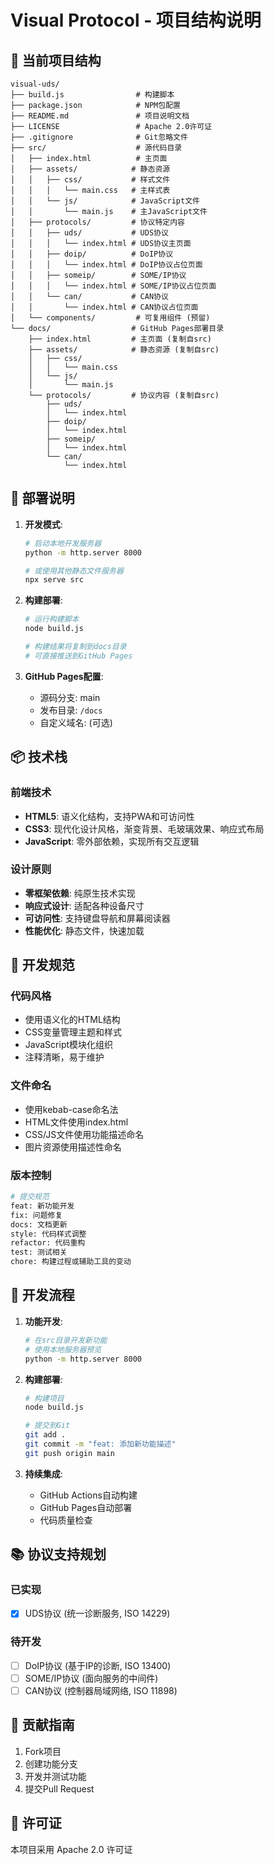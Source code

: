 # Visual Protocol - 项目结构说明

## 📁 当前项目结构

```
visual-uds/
├── build.js                # 构建脚本
├── package.json            # NPM包配置
├── README.md               # 项目说明文档
├── LICENSE                 # Apache 2.0许可证
├── .gitignore              # Git忽略文件
├── src/                    # 源代码目录
│   ├── index.html          # 主页面
│   ├── assets/            # 静态资源
│   │   ├── css/           # 样式文件
│   │   │   └── main.css   # 主样式表
│   │   └── js/            # JavaScript文件
│   │       └── main.js    # 主JavaScript文件
│   ├── protocols/         # 协议特定内容
│   │   ├── uds/           # UDS协议
│   │   │   └── index.html # UDS协议主页面
│   │   ├── doip/          # DoIP协议
│   │   │   └── index.html # DoIP协议占位页面
│   │   ├── someip/        # SOME/IP协议
│   │   │   └── index.html # SOME/IP协议占位页面
│   │   └── can/           # CAN协议
│   │       └── index.html # CAN协议占位页面
│   └── components/         # 可复用组件 (预留)
└── docs/                  # GitHub Pages部署目录
    ├── index.html         # 主页面 (复制自src)
    ├── assets/            # 静态资源 (复制自src)
    │   ├── css/
    │   │   └── main.css
    │   └── js/
    │       └── main.js
    └── protocols/         # 协议内容 (复制自src)
        ├── uds/
        │   └── index.html
        ├── doip/
        │   └── index.html
        ├── someip/
        │   └── index.html
        └── can/
            └── index.html
```

## 🚀 部署说明

1. **开发模式**: 
   ```bash
   # 启动本地开发服务器
   python -m http.server 8000
   
   # 或使用其他静态文件服务器
   npx serve src
   ```

2. **构建部署**:
   ```bash
   # 运行构建脚本
   node build.js
   
   # 构建结果将复制到docs目录
   # 可直接推送到GitHub Pages
   ```

3. **GitHub Pages配置**:
   - 源码分支: main
   - 发布目录: `/docs`
   - 自定义域名: (可选)

## 📦 技术栈

### 前端技术
- **HTML5**: 语义化结构，支持PWA和可访问性
- **CSS3**: 现代化设计风格，渐变背景、毛玻璃效果、响应式布局
- **JavaScript**: 零外部依赖，实现所有交互逻辑

### 设计原则
- **零框架依赖**: 纯原生技术实现
- **响应式设计**: 适配各种设备尺寸
- **可访问性**: 支持键盘导航和屏幕阅读器
- **性能优化**: 静态文件，快速加载

## 🎯 开发规范

### 代码风格
- 使用语义化的HTML结构
- CSS变量管理主题和样式
- JavaScript模块化组织
- 注释清晰，易于维护

### 文件命名
- 使用kebab-case命名法
- HTML文件使用index.html
- CSS/JS文件使用功能描述命名
- 图片资源使用描述性命名

### 版本控制
```bash
# 提交规范
feat: 新功能开发
fix: 问题修复
docs: 文档更新
style: 代码样式调整
refactor: 代码重构
test: 测试相关
chore: 构建过程或辅助工具的变动
```

## 🔧 开发流程

1. **功能开发**:
   ```bash
   # 在src目录开发新功能
   # 使用本地服务器预览
   python -m http.server 8000
   ```

2. **构建部署**:
   ```bash
   # 构建项目
   node build.js
   
   # 提交到Git
   git add .
   git commit -m "feat: 添加新功能描述"
   git push origin main
   ```

3. **持续集成**:
   - GitHub Actions自动构建
   - GitHub Pages自动部署
   - 代码质量检查

## 📚 协议支持规划

### 已实现
- [x] UDS协议 (统一诊断服务, ISO 14229)

### 待开发
- [ ] DoIP协议 (基于IP的诊断, ISO 13400)
- [ ] SOME/IP协议 (面向服务的中间件)
- [ ] CAN协议 (控制器局域网络, ISO 11898)

## 🤝 贡献指南

1. Fork项目
2. 创建功能分支
3. 开发并测试功能
4. 提交Pull Request

## 📄 许可证

本项目采用 Apache 2.0 许可证